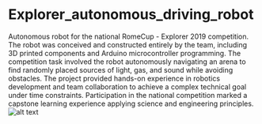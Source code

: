 # Explorer_autonomous_driving_robot
Autonomous robot for the national RomeCup - Explorer 2019 competition. The robot was conceived and constructed entirely by the team, including 3D printed components and Arduino microcontroller programming. The competition task involved the robot autonomously navigating an arena to find randomly placed sources of light, gas, and sound while avoiding obstacles. The project provided hands-on experience in robotics development and team collaboration to achieve a complex technical goal under time constraints. Participation in the national competition marked a capstone learning experience applying science and engineering principles.
![alt text]([Explorer.jpg)
